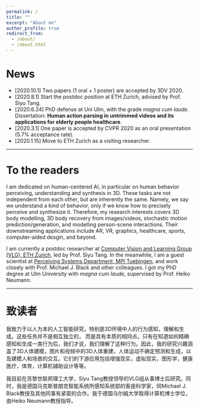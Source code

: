 ```yaml
---
permalink: /
title: ""
excerpt: "About me"
author_profile: true
redirect_from: 
  - /about/
  - /about.html
---
```


# News
* [2020.10.1] Two papers (1 oral + 1 poster) are accepted by 3DV 2020.
* [2020.8.1] Start the postdoc position at ETH Zurich, advised by Prof. Siyu Tang.
* [2020.6.24] PhD defense at Uni Ulm, with the grade *magna cum laude*. Dissertation: __Human action parsing in untrimmed videos and its applications for elderly people healthcare__. 
* [2020.3.1] One paper is accepted by CVPR 2020 as an oral presentation (5.7% acceptance rate).
* [2020.1.15] Move to ETH Zurich as a visiting researcher.

---

# To the readers
I am dedicated on human-centered AI, in particular on human behavior perceiving, understanding and synthesis in 3D. These tasks are not independent from each other, but are inherently the same. Namely, we say we understand a kind of behavior, only if we know how to precisely perceive and synthesize it.
Therefore, my research interests covers 3D body modelling, 3D body recovery from images/videos, stochastic motion prediction/generation, and modelling person-scene interactions. Their downstreaming applications include AR, VR, graphics, healthcare, sports, computer-aided desgin, and beyond.

I am currently a postdoc researcher at [Computer Vision and Learning Group (VLG), ETH Zurich](https://vlg.inf.ethz.ch), led by Prof. Siyu Tang. In the meanwhile, I am a guest scientist at [Perceiving Systems Department, MPI Tuebingen](https://ps.is.mpg.de), and work closely with Prof. Michael J. Black and other colleagues. I got my PhD degree at Ulm University with *magna cum laude*, supervised by Prof. Heiko Neumann.


---

# 致读者
我致力于以人为本的人工智能研究，特别是3D环境中人的行为感知，理解和生成。这些任务并不是相互独立的， 而是具有本质的相同点。只有在知道如何精确感知和生成一类行为后，我们才说，我们理解了这种行为。因此，我的研究兴趣涵盖了3D人体建模，图片和视频中的3D人体重建，人体运动不确定预测和生成，以及建模人和场景的交互。它们的下游应用包括增强现实，虚拟现实，图形学，健康医疗，体育，计算机辅助设计等等。

我目前在苏黎世联邦理工大学，Siyu Tang教授领导的VLG组从事博士后研究。同时，我是德国马克斯普朗克智能系统所感知系统部的客座科学家，同Michael J. Black教授及其他同事有紧密的合作。我于德国乌尔姆大学取得计算机博士学位，由Heiko Neumann教授指导。








